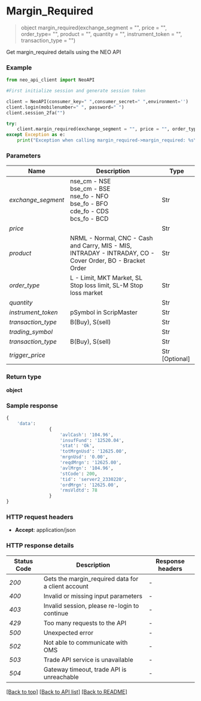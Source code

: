 # **Margin_Required**
> object margin_required(exchange_segment = "", price = "", order_type= "", product = "",   quantity = "", instrument_token = "",  transaction_type = "")

Get margin_required details using the NEO API

### Example

```python
from neo_api_client import NeoAPI

#First initialize session and generate session token

client = NeoAPI(consumer_key=" ",consumer_secret=" ",environment='')
client.login(mobilenumber=" ", password=" ")
client.session_2fa("")

try:
    client.margin_required(exchange_segment = "", price = "", order_type= "", product = "",   quantity = "", instrument_token = "",  transaction_type = "")
except Exception as e:
    print("Exception when calling margin_required->margin_required: %s\n" % e)
```

### Parameters

| Name               | Description                                                                                               | Type           |
|--------------------|-----------------------------------------------------------------------------------------------------------|----------------|
| *exchange_segment* | nse_cm - NSE<br/>bse_cm - BSE<br/>nse_fo - NFO<br/>bse_fo - BFO<br/>cde_fo - CDS<br/>bcs_fo - BCD         | Str            |
| *price*            |                                                                                                           | Str            |
| *product*          | NRML - Normal, CNC - Cash and Carry, MIS - MIS, INTRADAY - INTRADAY, CO - Cover Order, BO - Bracket Order | Str            |
| *order_type*       | L - Limit, MKT Market, SL Stop loss limit, SL-M Stop loss market                                          | Str            |
| *quantity*         |                                                                                                           | Str            |
| *instrument_token* | pSymbol in ScripMaster                                                                                    | Str            |
| *transaction_type* | B(Buy), S(sell)                                                                                           | Str            |
| *trading_symbol*   |                                                                                                           | Str            |
| *transaction_type* | B(Buy), S(sell)                                                                                           | Str            |
| *trigger_price*    |                                                                                                           | Str [Optional] |


### Return type

**object**

### Sample response

```python
{
    'data': 
                {
                    'avlCash': '104.96', 
                    'insufFund': '12520.04', 
                    'stat': 'Ok', 
                    'totMrgnUsd': '12625.00', 
                    'mrgnUsd': '0.00', 
                    'reqdMrgn': '12625.00', 
                    'avlMrgn': '104.96', 
                    'stCode': 200, 
                    'tid': 'server2_2330220', 
                    'ordMrgn': '12625.00', 
                    'rmsVldtd': 78
                }
}
```

### HTTP request headers

 - **Accept**: application/json

### HTTP response details
| Status Code | Description                                           | Response headers |
|-------------|-------------------------------------------------------|------------------|
| *200*       | Gets the margin_required data for a client account    | -                |
| *400*       | Invalid or missing input parameters                   | -                |
| *403*       | Invalid session, please re-login to continue          | -                |
| *429*       | Too many requests to the API                          | -                |
| *500*       | Unexpected error                                      | -                |
| *502*       | Not able to communicate with OMS                      | -                |
| *503*       | Trade API service is unavailable                      | -                |
| *504*       | Gateway timeout, trade API is unreachable             | -                |

[[Back to top]](#) [[Back to API list]](../README.md#documentation-for-api-endpoints)  [[Back to README]](../README.md)

